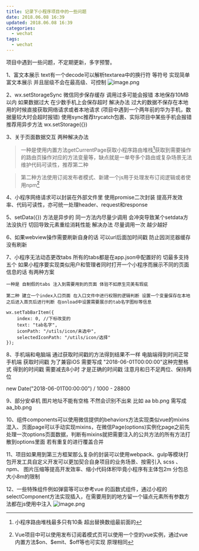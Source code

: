 ```yaml
---
title: 记录下小程序项目中的一些问题
date: 2018.06.08 16:39
updated: 2018.06.08 16:39
categories: 
  - wechat
tags:
  - wechat
---
```

项目中遇到一些问题，不定期更新，多字预警。

1、富文本展示   text有一个decode可以解析textarea中的换行符 等符号 实现简单富文本展示 并且层级不会在最高级、可控制
![image.png](https://gcore.jsdelivr.net/gh/BestJarvan/pic-imgs/imgs/202201171420624.png)
<!-- more -->
2、wx.setStorageSync 微信同步保存缓存 调用过多可能会报错 本地保存10MB以内 如果数据过大  在少数手机上会保存超时 解决办法 过大的数据不保存在本地 用的时候直接获取网络请求或者本地请求 (项目中遇到一个两年前的华为手机，数据量较大时会超时报错) 使用sync推荐trycatch包裹、实际项目中某些手机会报错 推荐用异步方法 wx.setStorage({})

3、关于页面数据交互 两种解决办法
>一种是使用内置方法getCurrentPage获取小程序路由堆栈[^router]获取到需要操作的路由页操作对应的方法变量等，缺点就是一单夸多个路由或复杂场景无法维护代码可读性，推荐第二种

>第二种方法使用订阅发布者模式、新建一个js用于处理发布订阅逻辑或者使用npm[^publish]

4、小程序网络请求可以封装在外部文件里 使用promise二次封装 提高开发效率、代码可读性，亦可统一处理header、request和response

5、setData({}) 方法是异步的  同一方法内尽量少调用 会冲突导致某个setdata方法没执行 切回导致元素重绘消耗性能 解决办法 尽量调用一次 越少越好

6、如果webview操作需要刷新自身的话 可以url后面加时间戳 防止因浏览器缓存没有刷新

7、小程序无法动态更改tabs  所有的tabs都是在app.json中配置好的 切最多支持五个 如果小程序要实现类似用户和管理者同时打开一个小程序而展示不同的页面信息的话 有两种方案 

    一种是 自制假的tabs 注入到需要用到的页面 体验不如原生完美有瑕疵
    
    第二种 建立一个index入口页面 在入口文件中进行权限的逻辑判断 设置一个变量保存在本地 之后进入首页后进行判断 在onload中设置需要展示的tab名字图标等信息
```
wx.setTabBarItem({
    index: 0, //下标改变的
    text: "tab名字",
    iconPath: "/utils/icon/未选中",
    selectedIconPath: "/utils/icon/选择"
});
```

8、手机端和电脑端 通过获取时间戳的方法得到结果不一样  电脑端得到时间正常 手机端 获取时间戳 为了兼容iOS 需要写成 "2018-06-01T00:00:00"这种完整格式 得到的时间戳 需要减去8小时 才是正确的时间戳 注意月和日不足两位、保持两位 

new Date("2018-06-01T00:00:00") / 1000 - 28800

9、部分安卓机 图片地址不能有空格 不然会识别不出来 比如 aa bb.png 需写成aa_bb.png

10、组件components可以使用微信提供的behaviors方法实现类似vue的mixins混入、页面page可以手动实现mixins，在微信Page(options)实例化page之前先处理一次options页面数据，判断有mixins就把需要注入的公共方法的所有方法打散到options里面 若有重复的进行覆盖合并

11、项目如果用到第三方框架那么复杂的封装可以使用webpack、gulp等模块打包开发工具自定义开发可以更加契合自身项目的业务场景、按需引入 scss 、 npm、 图片压缩等提高开发效率、缩小代码体积毕竟小程序有主体包2m 分包总大小8m的限制

12、一些特殊组件例如弹窗等可以参考vue 的函数式组件，通过小程的selectComponent方法实现插入，在需要用到的地方留一个锚点元素所有参数方法都在js使用中注入
![image.png](https://gcore.jsdelivr.net/gh/BestJarvan/pic-imgs/imgs/202201171420368.png)

[^router]: 小程序路由堆栈最多只有10条 超出替换数组最前面的
[^publish]: Vue项目中可以使用发布订阅着模式页可以使用一个空的vue实例，通过vue内置方法\$on、\$emit、\$off等也可实现 原理相同